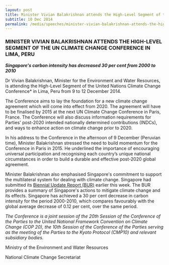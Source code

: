```yaml
---
layout: post
title: Minister Vivian Balakrishnan attends the High-Level Segment of the UN Climate Change Conference in Lima, Peru
subtitle: 10 Dec 2014
permalink: /media/speeches/minister-vivian-balakrishnan-attends-the-high-level-segment-of-the-un-climate-change-conference-in-lima-peru
---
```


### MINISTER VIVIAN BALAKRISHNAN ATTENDS THE HIGH-LEVEL SEGMENT OF THE UN CLIMATE CHANGE CONFERENCE IN LIMA, PERU

***Singapore's carbon intensity has decreased 30 per cent from 2000 to 2010***

Dr Vivian Balakrishnan, Minister for the Environment and Water Resources, is attending the High-Level Segment of the United Nations Climate Change Conference* in Lima, Peru from 9 to 12 December 2014. 

The Conference aims to lay the foundation for a new climate change agreement which will come into effect from 2020. The agreement will have to be finalised by 2015 at the next UN Climate Change Conference in Paris, France. The Conference will also discuss information requirements for Parties' post-2020 intended nationally determined contributions (INDCs), and ways to enhance action on climate change prior to 2020. 

In his address to the Conference in the afternoon of 9 December (Peruvian time), Minister Balakrishnan stressed the need to build momentum for the Conference in Paris in 2015. He underlined the importance of encouraging universal participation and recognising each country’s unique national circumstances in order to build a durable and effective post-2020 global agreement. 

Minister Balakrishnan also emphasised Singapore's commitment to support the multilateral system for dealing with climate change. Singapore had submitted its [<a href="/files/default-source/news-documents/ncbur2014_1.pdf" target="_blank">Biennial Update Report (BUR)</a>](/files/default-source/news-documents/ncbur2014_1.pdf) earlier this week. The BUR provides a summary of Singapore's actions to mitigate climate change and its effects. Singapore has achieved a 30 per cent decrease in carbon intensity for the period 2000-2010, which compares favourably with the global average decrease of 0.12 per cent, over the same period.

*The Conference is a joint session of the 20th Session of the Conference of the Parties to the United National Framework Convention on Climate Change (COP 20), the 10th Session of the Conference of the Parties serving as the meeting of the Parties to the Kyoto Protocol (CMP10) and relevant subsidiary bodies.*

Ministry of the Environment and Water Resources

National Climate Change Secretariat